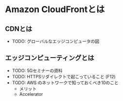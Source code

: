 # Amazon CloudFrontとは
## CDNとは
- TODO: グローバルなエッジコンピュータの図

## エッジコンピューティングとは
- TODO: 5Gセミナーの資料
- TODO: HTTPSリダイレクトで起こっていること (F12)
- TODO:  AWS のネットワークで知っておくべき10のこと
	- メリット
	- Accelerator